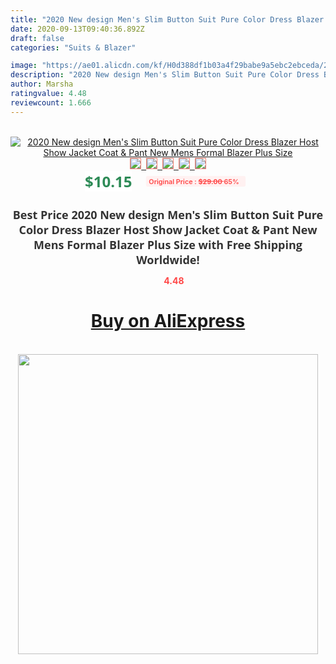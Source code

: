 ```yaml
---
title: "2020 New design Men's Slim Button Suit Pure Color Dress Blazer Host Show Jacket Coat & Pant New Mens Formal Blazer Plus Size"
date: 2020-09-13T09:40:36.892Z
draft: false
categories: "Suits & Blazer"

image: "https://ae01.alicdn.com/kf/H0d388df1b03a4f29babe9a5ebc2ebceda/2020-New-design-Men-s-Slim-Button-Suit-Pure-Color-Dress-Blazer-Host-Show-Jacket-Coat.jpg"
description: "2020 New design Men's Slim Button Suit Pure Color Dress Blazer Host Show Jacket Coat & Pant New Mens Formal Blazer Plus Size"
author: Marsha
ratingvalue: 4.48
reviewcount: 1.666
---
```

<br>
<div style="text-align: center;">
<a href="https://s.click.aliexpress.com/e/_9GU97r" target="_blank" rel="nofollow noopener noreferrer"><img alt="2020 New design Men's Slim Button Suit Pure Color Dress Blazer Host Show Jacket Coat & Pant New Mens Formal Blazer Plus Size" class="magnifier-image" src="https://ae01.alicdn.com/kf/H0d388df1b03a4f29babe9a5ebc2ebceda/2020-New-design-Men-s-Slim-Button-Suit-Pure-Color-Dress-Blazer-Host-Show-Jacket-Coat.jpg_640x640.jpg">
<br>
<img style="border:1px solid salmon" src="https://ae01.alicdn.com/kf/H0d388df1b03a4f29babe9a5ebc2ebceda/2020-New-design-Men-s-Slim-Button-Suit-Pure-Color-Dress-Blazer-Host-Show-Jacket-Coat.jpg_120x120.jpg">&nbsp;&nbsp;<img style="border:1px solid salmon" src="https://ae01.alicdn.com/kf/Haf1223d563ea40c9bd32752cd95e54dcY/2020-New-design-Men-s-Slim-Button-Suit-Pure-Color-Dress-Blazer-Host-Show-Jacket-Coat.jpg_120x120.jpg">&nbsp;&nbsp;<img style="border:1px solid salmon" src="https://ae01.alicdn.com/kf/H6297f8d0029e476aae78913e3c846b6fU/2020-New-design-Men-s-Slim-Button-Suit-Pure-Color-Dress-Blazer-Host-Show-Jacket-Coat.jpg_120x120.jpg">&nbsp;&nbsp;<img style="border:1px solid salmon" src="https://ae01.alicdn.com/kf/H48ec3f5a964043aebe1526c7b60ea4b0M/2020-New-design-Men-s-Slim-Button-Suit-Pure-Color-Dress-Blazer-Host-Show-Jacket-Coat.jpg_120x120.jpg">&nbsp;&nbsp;<img style="border:1px solid salmon" src="https://ae01.alicdn.com/kf/Hee97ef52ef5a456b80d2c69e7cb44203G/2020-New-design-Men-s-Slim-Button-Suit-Pure-Color-Dress-Blazer-Host-Show-Jacket-Coat.jpg_120x120.jpg"></a></div><br0>
<div style="text-align: center;"><span style="background-color: white; border: 0px; box-sizing: border-box; color: seagreen; display: inline-block; font-family: &quot;open sans&quot; , &quot;arial&quot; , &quot;helvetica&quot; , sans-serif , &quot;heiti&quot;; font-size: 24px; font-stretch: inherit; font-weight: 700; line-height: inherit; margin: 0px 10px 0px 0px; padding: 0px; vertical-align: middle;">$10.15 </span>
<span style="background: rgb(255 , 241 , 241); border-radius: 3px; border: 0px; box-sizing: border-box; color: #ff4747; display: inline-block; font-family: inherit; font-size: 12px; font-stretch: inherit; font-style: inherit; font-variant: inherit; font-weight: 600; line-height: inherit; margin: 0px; padding: 2px 5px; transform: scale(0.9); vertical-align: middle;">Original Price : <b style="text-decoration: line-through;">$29.00 </b> 65%&nbsp;&nbsp;</span></div>
<h1 style="color: #333333; display: inline-block; font-family: &quot;open sans&quot; , &quot;arial&quot; , &quot;helvetica&quot; , sans-serif , &quot;heiti&quot;; font-size: 18px; font-stretch: inherit; font-weight: 700; text-align: center;">Best Price 2020 New design Men's Slim Button Suit Pure Color Dress Blazer Host Show Jacket Coat & Pant New Mens Formal Blazer Plus Size with Free Shipping Worldwide!</h1>
<div style="color: #ff4747; text-align: center;">
<img src="https://4.bp.blogspot.com/-M0ZcTcb-5uY/XleCXlxnR4I/AAAAAAAAAEc/OrjgMkXV1oMQFaCRZj5HQwOCBcu3w1FegCPcBGAYYCw/s1600/star.png" style="height: 15px;">&nbsp;<b>4.48</b></div>
<div class="button_cont" align="center"><a class="buynow_a" href="https://s.click.aliexpress.com/e/_9GU97r" target="_blank" rel="nofollow noopener noreferrer"><H1>Buy on AliExpress</H1></a></div><br>
<div class="separator" style="clear: both; text-align: center;">
<img src="https://lh3.googleusercontent.com/-pTy5HemUv9M/XlePHvY0dAI/AAAAAAAAAE4/0nX5iRUoIWY8eMW9Dpxeirr157OZliDIgCLcBGAsYHQ/s1600/badge.gif" width="480">
</div>
